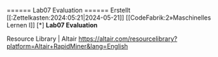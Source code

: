 ====== Lab07 Evaluation ======
Erstellt [[:Zettelkasten:2024:05:21|2024-05-21]]
[[CodeFabrik:2»Maschinelles Lernen I]]
[*] **Lab07 Evaluation** 

 
Resource Library | Altair 
https://altair.com/resourcelibrary?platform=Altair+RapidMiner&lang=English




